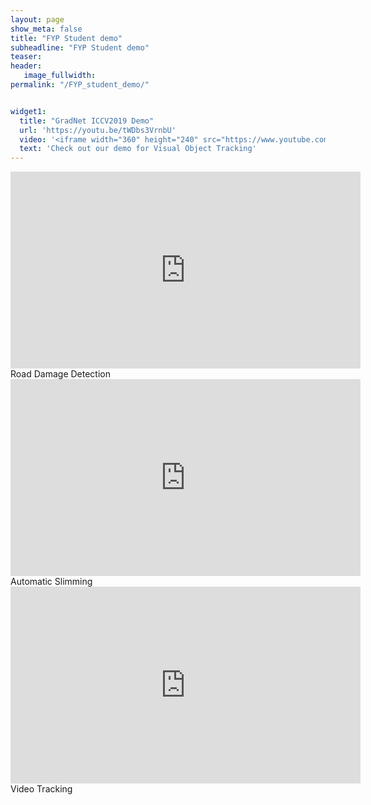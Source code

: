 ```yaml
---
layout: page
show_meta: false
title: "FYP Student demo"
subheadline: "FYP Student demo"
teaser: 
header:
   image_fullwidth: 
permalink: "/FYP_student_demo/"


widget1:
  title: "GradNet ICCV2019 Demo"
  url: 'https://youtu.be/tWDbs3VrnbU'
  video: '<iframe width="360" height="240" src="https://www.youtube.com/embed/tWDbs3VrnbU" allow="accelerometer; encrypted-media; gyroscope; picture-in-picture" allowfullscreen style="max-width: 100%; max-height: 150pt;"></iframe>'
  text: 'Check out our demo for Visual Object Tracking'
---
```


<iframe width="560" height="315" src="https://www.youtube.com/embed/NPP9O_4U3SI" frameborder="0" allow="accelerometer; autoplay; encrypted-media; gyroscope; picture-in-picture" allowfullscreen></iframe>
Road Damage Detection


<iframe width="560" height="315" src="https://www.youtube.com/embed/e8RNy5BZllY" frameborder="0" allow="accelerometer; autoplay; encrypted-media; gyroscope; picture-in-picture" allowfullscreen></iframe>
Automatic Slimming


<iframe width="560" height="315" src="https://www.youtube.com/embed/M1LqUV4jLbM" frameborder="0" allow="accelerometer; autoplay; encrypted-media; gyroscope; picture-in-picture" allowfullscreen></iframe>
Video Tracking



